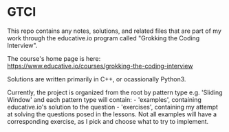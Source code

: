 # GTCI

This repo contains any notes, solutions, and related files that are part of my work through the educative.io program called "Grokking the Coding Interview".

The course's home page is here: https://www.educative.io/courses/grokking-the-coding-interview

Solutions are written primarily in C++, or ocassionally Python3.  

Currently, the project is organized from the root by pattern type e.g. 'Sliding Window' and each pattern type will contain:
    - 'examples', containing educative.io's solution to the question
    - 'exercises', containing my attempt at solving the questions posed in the lessons. Not all examples will have a corresponding exercise, as I pick and choose what to try to implement.